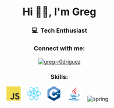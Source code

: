 <h1 align="center">Hi &#128075;&#127996;, I'm Greg</h1>
<h3 align="center">💻&nbsp;&nbsp;Tech Enthusiast</h3>
<h3 align="center">Connect with me:</h3>
<p align="center">
<a href="https://linkedin.com/in/greg-rodriguez-jr" target="_blank"><img align="center" src="https://raw.githubusercontent.com/rahuldkjain/github-profile-readme-generator/master/src/images/icons/Social/linked-in-alt.svg" alt="greg-r0driguez" height="30" width="40" /></a>
</p>

<h3 align="center">Skills:</h3>
<p align="center">
<img src="https://raw.githubusercontent.com/devicons/devicon/master/icons/javascript/javascript-original.svg" alt="javascript" width="40" height="40"/>&nbsp;&nbsp;&nbsp;
<img src="https://raw.githubusercontent.com/devicons/devicon/master/icons/react/react-original.svg" alt="react" width="40" height="40"/>&nbsp;&nbsp;&nbsp;
<img src="https://raw.githubusercontent.com/devicons/devicon/master/icons/cplusplus/cplusplus-original.svg" alt="cplusplus" width="40" height="40"/>&nbsp;&nbsp;&nbsp;
<img src="https://raw.githubusercontent.com/devicons/devicon/master/icons/java/java-original.svg" alt="java" width="40" height="40"/>&nbsp;&nbsp;&nbsp;
<img src="https://www.vectorlogo.zone/logos/springio/springio-icon.svg" alt="spring" width="40" height="40"/>&nbsp;&nbsp;&nbsp;
</p>
